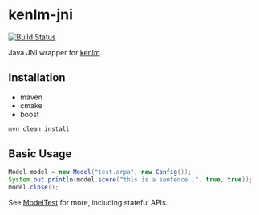 # kenlm-jni

[![Build Status](https://travis-ci.org/levyfan/kenlm-jni.svg?branch=master)](https://travis-ci.org/levyfan/kenlm-jni)

Java JNI wrapper for [kenlm](https://github.com/kpu/kenlm).

## Installation

* maven
* cmake
* boost

```bash
mvn clean install
```

## Basic Usage

```java
Model model = new Model("test.arpa", new Config());
System.out.println(model.score("this is a sentence .", true, true));
model.close();
```

See [ModelTest](src/test/java/kenlm/ModelTest.java) for more, including stateful APIs.
